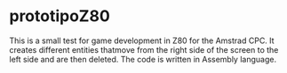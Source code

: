 # prototipoZ80

This is a small test for game development in Z80 for the Amstrad CPC. It creates different entities thatmove from the right side of the screen to the left side and are then deleted. The code is written in Assembly language.
